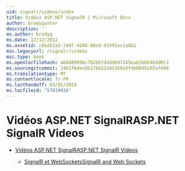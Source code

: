 ```yaml
---
uid: signalr/videos/index
title: Vidéos ASP.NET SignalR | Microsoft Docs
author: bradygaster
description: ''
ms.author: bradyg
ms.date: 12/12/2012
ms.assetid: c0ea52a3-7497-4204-88c6-91591ac1a6b2
msc.legacyurl: /signalr/videos
msc.type: book
ms.openlocfilehash: a66889696c762bb74dddb97165eab3b6b46dd0c3
ms.sourcegitcommit: 24b1f6decbb17bb22a45166e5fdb0845c65af498
ms.translationtype: MT
ms.contentlocale: fr-FR
ms.lasthandoff: 03/01/2019
ms.locfileid: "57019916"
---
```

<a name="aspnet-signalr-videos"></a><span data-ttu-id="cd77b-102">Vidéos ASP.NET SignalR</span><span class="sxs-lookup"><span data-stu-id="cd77b-102">ASP.NET SignalR Videos</span></span>
====================
- [<span data-ttu-id="cd77b-103">Vidéos ASP.NET SignalR</span><span class="sxs-lookup"><span data-stu-id="cd77b-103">ASP.NET SignalR Videos</span></span>](getting-started/index.md)

    - [<span data-ttu-id="cd77b-104">SignalR et WebSockets</span><span class="sxs-lookup"><span data-stu-id="cd77b-104">SignalR and Web Sockets</span></span>](getting-started/signalr-and-web-sockets.md)
